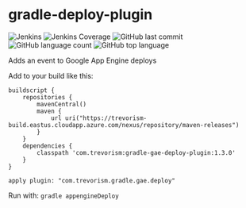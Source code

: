 # gradle-deploy-plugin

![Jenkins](https://img.shields.io/jenkins/build/http/trevorism-build.eastus.cloudapp.azure.com/gradle-gae-deploy-plugin)
![Jenkins Coverage](https://img.shields.io/jenkins/coverage/jacoco/http/trevorism-build.eastus.cloudapp.azure.com/gradle-gae-deploy-plugin)
![GitHub last commit](https://img.shields.io/github/last-commit/trevorism/gradle-gae-deploy-plugin)
![GitHub language count](https://img.shields.io/github/languages/count/trevorism/gradle-gae-deploy-plugin)
![GitHub top language](https://img.shields.io/github/languages/top/trevorism/gradle-gae-deploy-plugin)

Adds an event to Google App Engine deploys

Add to your build like this:
```
buildscript {
	repositories {
        mavenCentral()
        maven {
            url uri("https://trevorism-build.eastus.cloudapp.azure.com/nexus/repository/maven-releases")
        }
    }
	dependencies {
        classpath 'com.trevorism:gradle-gae-deploy-plugin:1.3.0'
    }
}

apply plugin: "com.trevorism.gradle.gae.deploy"
```

Run with:
`gradle appengineDeploy`